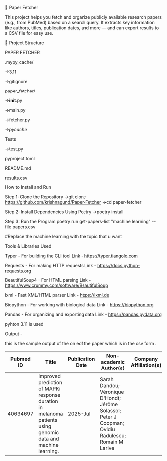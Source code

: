 📄 Paper Fetcher

This project helps you fetch and organize publicly available research papers (e.g., from PubMed) based on a search query. It extracts key information like authors, titles, publication dates, and more — and can export results to a CSV file for easy use.

📁 Project Structure

PAPER FETCHER

.mypy_cache/

  ->3.11
   
  ->gitignore

paper_fetcher/

  ->__init__.py

  ->main.py 

  ->fetcher.py 

  ->_pycache_

Tests

   ->test.py

pyproject.toml

README.md

results.csv

How to Install and Run

Step 1: Clone the Repository
  ->git clone https://github.com/krishnagund/Paper-Fetcher
  ->cd paper-fetcher


Step 2: Install Dependencies Using Poetry
  ->poetry install

Step 3: Run the Program
   poetry run get-papers-list "machine learning" --file papers.csv

#Replace the machine learning with the topic that u want 



Tools & Libraries Used

Typer	-  For building the CLI tool	                  Link - https://typer.tiangolo.com

Requests -	For making HTTP requests	                  Link - https://docs.python-requests.org

BeautifulSoup4	- For HTML parsing	                      Link - https://www.crummy.com/software/BeautifulSoup

lxml	- Fast XML/HTML parser	                          Link - https://lxml.de

Biopython -	For working with biological data              Link - https://biopython.org

Pandas - 	For organizing and exporting data	          Link - https://pandas.pydata.org

pyhton 3.11 is used

Output - 

this is the sample output of the on eof the paper which is in the csv form .


| Pubmed ID | Title                                                                                          | Publication Date | Non-academic Author(s)                                              | Company Affiliation(s) | Corresponding Author Email             |
|-----------|------------------------------------------------------------------------------------------------|------------------|----------------------------------------------------------------------|------------------------|----------------------------------------|
| 40634697  | Improved prediction of MAPKi response duration in melanoma patients using genomic data and machine learning. | 2025-Jul         | Sarah Dandou; Véronique D'Hondt; Jérôme Solassol; Peter J Coopman; Ovidiu Radulescu; Romain M Larive |                        | ovidiu.radulescu@umontpellier.fr      |


